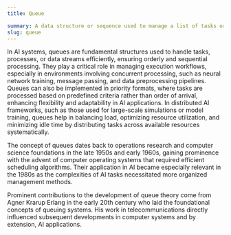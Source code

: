 ```yaml
---
title: Queue

summary: A data structure or sequence used to manage a list of tasks or elements, where processing occurs in a specific order, traditionally First-In-First-Out (FIFO).
slug: queue
---
```


In AI systems, queues are fundamental structures used to handle tasks, processes, or data streams efficiently, ensuring orderly and sequential processing. They play a critical role in managing execution workflows, especially in environments involving concurrent processing, such as neural network training, message passing, and data preprocessing pipelines. Queues can also be implemented in priority formats, where tasks are processed based on predefined criteria rather than order of arrival, enhancing flexibility and adaptability in AI applications. In distributed AI frameworks, such as those used for large-scale simulations or model training, queues help in balancing load, optimizing resource utilization, and minimizing idle time by distributing tasks across available resources systematically.

The concept of queues dates back to operations research and computer science foundations in the late 1950s and early 1960s, gaining prominence with the advent of computer operating systems that required efficient scheduling algorithms. Their application in AI became especially relevant in the 1980s as the complexities of AI tasks necessitated more organized management methods.

Prominent contributions to the development of queue theory come from Agner Krarup Erlang in the early 20th century who laid the foundational concepts of queuing systems. His work in telecommunications directly influenced subsequent developments in computer systems and by extension, AI applications.
